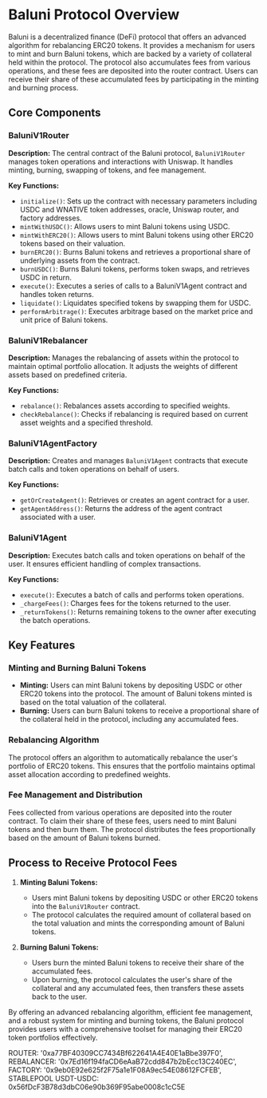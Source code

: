 # Baluni Protocol Overview

Baluni is a decentralized finance (DeFi) protocol that offers an advanced algorithm for rebalancing ERC20 tokens. It provides a mechanism for users to mint and burn Baluni tokens, which are backed by a variety of collateral held within the protocol. The protocol also accumulates fees from various operations, and these fees are deposited into the router contract. Users can receive their share of these accumulated fees by participating in the minting and burning process.

## Core Components

### BaluniV1Router

**Description:** The central contract of the Baluni protocol, `BaluniV1Router` manages token operations and interactions with Uniswap. It handles minting, burning, swapping of tokens, and fee management.

**Key Functions:**
- `initialize()`: Sets up the contract with necessary parameters including USDC and WNATIVE token addresses, oracle, Uniswap router, and factory addresses.
- `mintWithUSDC()`: Allows users to mint Baluni tokens using USDC.
- `mintWithERC20()`: Allows users to mint Baluni tokens using other ERC20 tokens based on their valuation.
- `burnERC20()`: Burns Baluni tokens and retrieves a proportional share of underlying assets from the contract.
- `burnUSDC()`: Burns Baluni tokens, performs token swaps, and retrieves USDC in return.
- `execute()`: Executes a series of calls to a BaluniV1Agent contract and handles token returns.
- `liquidate()`: Liquidates specified tokens by swapping them for USDC.
- `performArbitrage()`: Executes arbitrage based on the market price and unit price of Baluni tokens.

### BaluniV1Rebalancer

**Description:** Manages the rebalancing of assets within the protocol to maintain optimal portfolio allocation. It adjusts the weights of different assets based on predefined criteria.

**Key Functions:**
- `rebalance()`: Rebalances assets according to specified weights.
- `checkRebalance()`: Checks if rebalancing is required based on current asset weights and a specified threshold.

### BaluniV1AgentFactory

**Description:** Creates and manages `BaluniV1Agent` contracts that execute batch calls and token operations on behalf of users.

**Key Functions:**
- `getOrCreateAgent()`: Retrieves or creates an agent contract for a user.
- `getAgentAddress()`: Returns the address of the agent contract associated with a user.

### BaluniV1Agent

**Description:** Executes batch calls and token operations on behalf of the user. It ensures efficient handling of complex transactions.

**Key Functions:**
- `execute()`: Executes a batch of calls and performs token operations.
- `_chargeFees()`: Charges fees for the tokens returned to the user.
- `_returnTokens()`: Returns remaining tokens to the owner after executing the batch operations.

## Key Features

### Minting and Burning Baluni Tokens

- **Minting:** Users can mint Baluni tokens by depositing USDC or other ERC20 tokens into the protocol. The amount of Baluni tokens minted is based on the total valuation of the collateral.
- **Burning:** Users can burn Baluni tokens to receive a proportional share of the collateral held in the protocol, including any accumulated fees.

### Rebalancing Algorithm

The protocol offers an algorithm to automatically rebalance the user's portfolio of ERC20 tokens. This ensures that the portfolio maintains optimal asset allocation according to predefined weights.

### Fee Management and Distribution

Fees collected from various operations are deposited into the router contract. To claim their share of these fees, users need to mint Baluni tokens and then burn them. The protocol distributes the fees proportionally based on the amount of Baluni tokens burned.

## Process to Receive Protocol Fees

1. **Minting Baluni Tokens:**
   - Users mint Baluni tokens by depositing USDC or other ERC20 tokens into the `BaluniV1Router` contract.
   - The protocol calculates the required amount of collateral based on the total valuation and mints the corresponding amount of Baluni tokens.

2. **Burning Baluni Tokens:**
   - Users burn the minted Baluni tokens to receive their share of the accumulated fees.
   - Upon burning, the protocol calculates the user's share of the collateral and any accumulated fees, then transfers these assets back to the user.

By offering an advanced rebalancing algorithm, efficient fee management, and a robust system for minting and burning tokens, the Baluni protocol provides users with a comprehensive toolset for managing their ERC20 token portfolios effectively.



ROUTER: '0xa77BF40309CC7434Bf622641A4E40E1aBbe397F0',
REBALANCER: '0x7Ed16f194faCD6eAaB72cdd847b2bEcc13C240EC',
FACTORY: '0x9eb0E92e625f2F75a1e1F08A9ec54E08612FCFEB',
STABLEPOOL USDT-USDC: 0x56fDcF3B78d3dbC06e90b369F95abe0008c1cC5E
